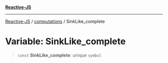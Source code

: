 [**Reactive-JS**](../../README.md)

***

[Reactive-JS](../../README.md) / [computations](../README.md) / SinkLike\_complete

# Variable: SinkLike\_complete

> `const` **SinkLike\_complete**: unique `symbol`
